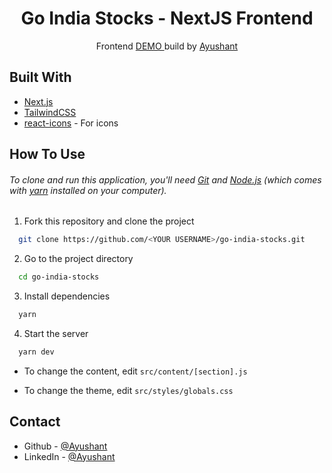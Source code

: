<h1 align="center">
Go India Stocks - NextJS Frontend
</h1>

<p align="center">
  Frontend <a href="https://assinment-go-stock.vercel.app/" target="_blank"> DEMO </a> build by  <a href="https://ayushant-protfolio.netlify.app" target="_blank"> Ayushant </a>
<!--   built with <a href="https://nextjs.org/" target="_blank">Next.js</a> and hosted with <a href="https://vercel.com/" target="_blank">Vercel</a> as a Selection Assignment -->
</p>



## Built With

- [Next.js](https://nextjs.org/)
- [TailwindCSS](https://tailwindcss.com/)
- [react-icons](https://react-icons.github.io/react-icons) - For icons

## How To Use

###### To clone and run this application, you'll need [Git](https://git-scm.com) and [Node.js](https://nodejs.org/en/download/) (which comes with [yarn](https://yarnpkg.com) installed on your computer).

1. Fork this repository and clone the project

```bash
  git clone https://github.com/<YOUR USERNAME>/go-india-stocks.git
```

2. Go to the project directory

```bash
  cd go-india-stocks
```

3. Install dependencies

```bash
  yarn
```

4. Start the server

```bash
  yarn dev
```

- To change the content, edit `src/content/[section].js`

- To change the theme, edit `src/styles/globals.css`

## Contact

- Github - [@Ayushant](https://github.com/Ayushant)
- LinkedIn - [@Ayushant](https://www.linkedin.com/in/ayushant-khandekar)





